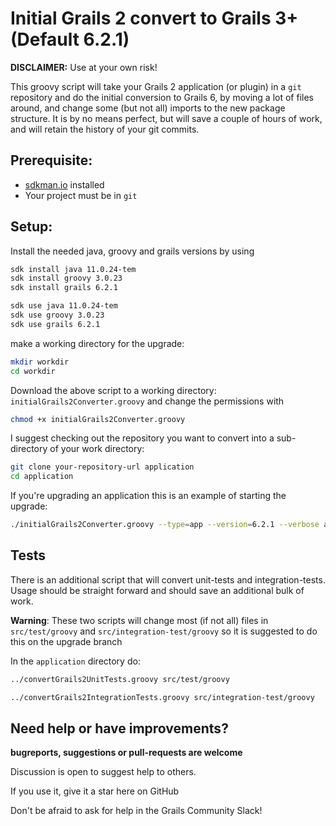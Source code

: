 # Initial Grails 2 convert to Grails 3+ (Default 6.2.1)

**DISCLAIMER:** Use at your own risk!

This groovy script will take your Grails 2 application (or plugin) in a `git` repository and do the initial conversion to Grails 6, by moving a lot of files around, and change some (but not all) imports to the new package structure. It is by no means perfect, but will save a couple of hours of work, and will retain the history of your git commits.

## Prerequisite:

* [sdkman.io](http://sdkman.io) installed
* Your project must be in `git`

## Setup:

Install the needed java, groovy and grails versions by using

```bash
sdk install java 11.0.24-tem 
sdk install groovy 3.0.23
sdk install grails 6.2.1
```

```bash
sdk use java 11.0.24-tem 
sdk use groovy 3.0.23
sdk use grails 6.2.1
```

make a working directory for the upgrade:

```bash
mkdir workdir
cd workdir
```

Download the above script to a working directory: `initialGrails2Converter.groovy`
and change the permissions with

```bash
chmod +x initialGrails2Converter.groovy
```

I suggest checking out the repository you want to convert into a sub-directory of your work directory:

```bash
git clone your-repository-url application
cd application
```

If you're upgrading an application this is an example of starting the upgrade:

```bash
./initialGrails2Converter.groovy --type=app --version=6.2.1 --verbose application
``` 

## Tests

There is an additional script that will convert unit-tests and integration-tests. Usage should be straight forward and should save an additional bulk of work.

**Warning**: These two scripts will change most (if not all) files in `src/test/groovy` and `src/integration-test/groovy` so it is suggested to do this on the upgrade branch

In the `application` directory do:

```bash
../convertGrails2UnitTests.groovy src/test/groovy
```

```bash
../convertGrails2IntegrationTests.groovy src/integration-test/groovy
```


## Need help or have improvements?

**bugreports, suggestions or pull-requests are welcome**

Discussion is open to suggest help to others.

If you use it, give it a star here on GitHub

Don't be afraid to ask for help in the Grails Community Slack!




